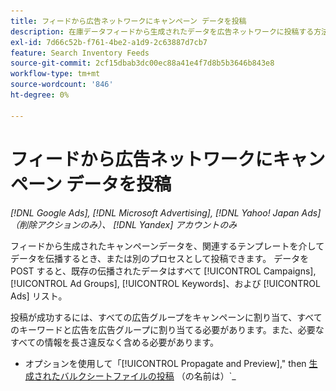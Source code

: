 ```yaml
---
title: フィードから広告ネットワークにキャンペーン データを投稿
description: 在庫データフィードから生成されたデータを広告ネットワークに投稿する方法を説明します。
exl-id: 7d66c52b-f761-4be2-a1d9-2c63887d7cb7
feature: Search Inventory Feeds
source-git-commit: 2cf15dbab3dc00ec88a41e4f7d8b5b3646b843e8
workflow-type: tm+mt
source-wordcount: '846'
ht-degree: 0%

---
```


# フィードから広告ネットワークにキャンペーン データを投稿

*[!DNL Google Ads], [!DNL Microsoft Advertising], [!DNL Yahoo! Japan Ads] （削除アクションのみ）、 [!DNL Yandex] アカウントのみ*

フィードから生成されたキャンペーンデータを、関連するテンプレートを介してデータを伝播するとき、または別のプロセスとして投稿できます。 データを POST すると、既存の伝播されたデータはすべて [!UICONTROL Campaigns], [!UICONTROL Ad Groups], [!UICONTROL Keywords]、および [!UICONTROL Ads] リスト。

投稿が成功するには、すべての広告グループをキャンペーンに割り当て、すべてのキーワードと広告を広告グループに割り当てる必要があります。また、必要なすべての情報を長さ違反なく含める必要があります。

* オプションを使用して「[!UICONTROL Propagate and Preview],&quot; then [生成されたバルクシートファイルの投稿](/help/search-social-commerce/campaign-management/bulksheets/bulksheet-post.md) （の名前は）`<feed file name>_<template name>```）から [!UICONTROL Bulksheets] 表示。

  以前に追加していない場合 [ランディングページの検証](/help/search-social-commerce/campaign-management/bulksheets/bulksheet-validate-landing-pages.md)ファイルを投稿する前に行うことができます。

* オプションを使用して「[!UICONTROL Propagate only]」に移動すると、コンポーネント用に生成されたデータを [[!UICONTROL New] ステータス](propagated-data-status.md) からのキャンペーン階層内の表示 [!UICONTROL Templates] タブ。

  >[!NOTE]
  >
  >アクティブまたは削除されたコンポーネントには、新規のサブコンポーネントが含まれる場合があり、データが有効な場合は、サブコンポーネントを投稿できます。

  >[!TIP]
  >
  >以前にランディングページを検証したことがない場合に検証するには、次の手順を実行します [データの伝播とプレビュー](feed-data-propagate.md) から [!UICONTROL Bulksheets] 広告ネットワークに投稿する代わりに表示します。 これにより、以下のことが可能になります [url を検証](/help/search-social-commerce/campaign-management/bulksheets/bulksheet-validate-landing-pages.md) 手動でファイルを広告ネットワークに投稿する前に。

   1. メインメニューで、 **[!UICONTROL Search]> [!UICONTROL Campaigns] >[!UICONTROL Advanced (ACM)]**&#x200B;が開き、が表示されます。 [!UICONTROL Templates] タブ。

   1. テンプレートの横にあるチェックボックスをオンにします。

   1. ツールバーで、 **[!UICONTROL Post]**.

   1. 転記の設定で、フィールドに情報を入力または選択し、 **[!UICONTROL Post]**.

      * **[!UICONTROL Selection]:** どのアカウントコンポーネントが投稿されるか。

      * **[!UICONTROL Scheduling]:** ファイルを投稿するタイミング：

         * *[!UICONTROL Post to search engine now]* （デフォルト）：伝達されたフィードデータからバルクシートファイルを作成し、すぐに投稿を開始します。

         * *[!UICONTROL Post to search engine on these start/end times (in America/Los_Angeles time)]:* バルクシート ファイルを作成し、後でポストします。 次の内容を指定します。

            * **[!UICONTROL Start Time]:** バルクシート ファイルが広告ネットワークに投稿される将来の日時。 デフォルトでは、ファイルは翌日の 00:00 （午前 12:00）に送信されます。 **注意：** 処理に時間のかかる大きなファイルの場合、投稿されたデータは、キャンペーン管理ビュー内またはネットワークの広告マネージャー内ではすぐに使用できません。

            * **[!UICONTROL End Time]:** 投稿された広告が一時停止または削除される可能性がある将来の日時。 [フィードデータ設定](feed-settings-manage.md#feed-data-settings) の場合[!UICONTROL When the Scheduled End Date is reached].」と入力します。 デフォルトでは、終了時刻は今日から 30 日後の 00:00 （午前 12:00）です。 を選択 **[!UICONTROL None]** データを無期限に（またはテンプレートに新しいデータが反映されるまで）アクティブのままにするか、日時を指定します。

              日付を指定するには、形式 DD/MM/YYYY または D/M/YYYY を使用するか、をクリックします ![カレンダー](/help/search-social-commerce/assets/calendar.png "カレンダー") カレンダーを開くには [日付を選択](/help/search-social-commerce/common-tasks/navigation-editing-selection/calendar.md). 時間を変更するには、24 時間形式（HH/MM または H/M）で時間を入力するか、リストから時間（30 分間隔）を選択します。

         * **[!UICONTROL Preview in Bulksheet Management Area only, post later]:** から使用可能なバルクシートファイルを作成します [!UICONTROL Search] > [!UICONTROL Bulksheets] 表示。 必要に応じて、ここからファイルを投稿できます。

           作成されるバルクシートファイルが 2 MB を超える場合、ファイルは ZIP 形式です。 投稿するためにファイルを展開する必要はありません。

      * **[!UICONTROL Generate Tracking URLs]:** バルクシートファイルにキーワードおよび広告バリエーションのトラッキング URL を含めるかどうか： *[!UICONTROL Yes]* （デフォルト）または *[!UICONTROL No]*.

        を選択する場合 *[!UICONTROL Yes]*&#x200B;に続いて、以下に従ってキーワードおよび広告のベース URL から URL が生成されます。 [!UICONTROL Tracking Methods] のパラメーター [アカウント設定](/help/search-social-commerce/campaign-management/accounts/ad-network-account-manage.md) または、データを既存のキャンペーンにマッピングしている場合は、 [!UICONTROL Tracking Methods] 既存ののパラメーター [キャンペーン設定](/help/search-social-commerce/campaign-management/campaigns/campaign-manage.md).

        関連する項目のトラッキング URL が存在する場合、新しい URL が必要ない限り（キーワード一致タイプ、クリエイティブテキスト、アカウントのトラッキングパラメーターが変更された場合など）、トラッキング URL は再生成されません。

      * **[!UICONTROL Bulksheet Name]:** 伝達されたフィードデータから作成するバルクシートファイルの名前。 デフォルトでは、ファイルの名前はです `<feed file name_file extension>_<feed template name>_<creation date in the format YYYYMMDDHHMMSS>.txt`. ファイル名は必要に応じて変更できますが、ファイル拡張子は次のいずれかにする必要があります。 `.tsv` （タブ区切り値の場合）、 `.txt` （ASCII テキストの場合） `.csv` （コンマ区切り値の場合）、 `.zip` （圧縮 TSV ファイル用）。 国際文字を含むデータの場合は、TSV または TXT 形式を使用します。

        投稿されたファイルは、 [!UICONTROL Bulksheets] 広告ネットワークに投稿したかどうかに関わらず、30 日間表示します。

「[!UICONTROL Last Prop. Status]「列には、該当するテンプレートのジョブステータスが表示されます。

バルクシートが作成されると、にリストされます。 [!UICONTROL Bulksheets] 表示。 ファイルが投稿されると、ファイルへのリンクを含むメール通知が送信されます。 ただし、データの全部または一部が投稿できない場合は、エラーファイルが [!UICONTROL Bulksheets] 表示すると、エラーファイルへのリンクを含むメール通知が送信されます。

>[!NOTE]
>
>* 選択したスケジュールオプションに関係なく、指定したデータは [!UICONTROL Campaigns], [!UICONTROL Ad Groups], [!UICONTROL Keywords]、および [!UICONTROL Ads] リスト。
>* 大量のデータを処理するには、より長い時間がかかります。 処理中にファイルの進行状況を追跡できます。
>* 投稿されたすべてのデータは、ネットワークの編集プロセスの対象となります。
>* バルクシート ファイルを投稿する前に、次の操作を行うことができます [転記のキャンセル](/help/search-social-commerce/campaign-management/bulksheets/bulksheet-stop-job.md).

>[!MORELIKETHIS]
>
>* [在庫フィードについて](inventory-feeds-about.md)
>* [フィードから生成されたデータを表示](propagated-data-view.md)
>* [フィードから生成されたデータを編集](propagated-data-edit.md)
>* [在庫フィード データの転記ジョブを停止します](stop-job.md)
>* [フィードから生成されたデータのステータス](propagated-data-status.md)
